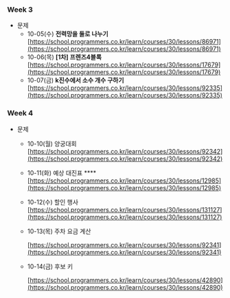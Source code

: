 ### Week 3

- 문제
    - 10-05(수) **전력망을 둘로 나누기**
    [https://school.programmers.co.kr/learn/courses/30/lessons/86971](https://school.programmers.co.kr/learn/courses/30/lessons/86971)
    - 10-06(목) **[1차] 프렌즈4블록** 
    [https://school.programmers.co.kr/learn/courses/30/lessons/17679](https://school.programmers.co.kr/learn/courses/30/lessons/17679)
    - 10-07(금) **k진수에서 소수 개수 구하기**[https://school.programmers.co.kr/learn/courses/30/lessons/92335](https://school.programmers.co.kr/learn/courses/30/lessons/92335)

### Week 4

- 문제
    - 10-10(월) 양궁대회
    [https://school.programmers.co.kr/learn/courses/30/lessons/92342](https://school.programmers.co.kr/learn/courses/30/lessons/92342)
    - 10-11(화) 예상 대진표
    ****[https://school.programmers.co.kr/learn/courses/30/lessons/12985](https://school.programmers.co.kr/learn/courses/30/lessons/12985)
    - 10-12(수) 할인 행사
    [https://school.programmers.co.kr/learn/courses/30/lessons/131127](https://school.programmers.co.kr/learn/courses/30/lessons/131127)
    - 10-13(목)  주차 요금 계산
        
        [https://school.programmers.co.kr/learn/courses/30/lessons/92341](https://school.programmers.co.kr/learn/courses/30/lessons/92341)
        
    - 10-14(금) 후보 키
        
        [https://school.programmers.co.kr/learn/courses/30/lessons/42890](https://school.programmers.co.kr/learn/courses/30/lessons/42890)

